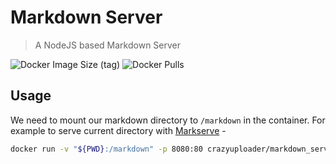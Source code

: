 # Markdown Server

> A NodeJS based Markdown Server

![Docker Image Size (tag)](https://img.shields.io/docker/image-size/crazyuploader/markdown_server/latest)
![Docker Pulls](https://img.shields.io/docker/pulls/crazyuploader/markdown_server)

## Usage

We need to mount our markdown directory to `/markdown` in the container.
For example to serve current directory with [Markserve](https://github.com/markserv/markserv) -

```bash
docker run -v "${PWD}:/markdown" -p 8080:80 crazyuploader/markdown_server:latest
```
